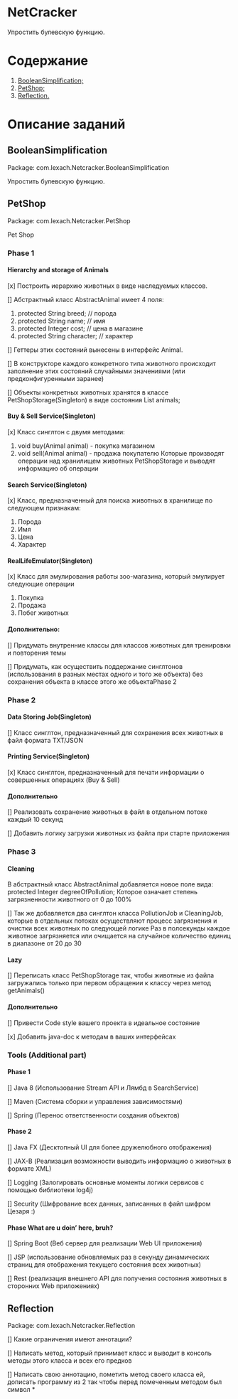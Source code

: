 # NetCracker
Упростить булевскую функцию.

# Содержание

1. [BooleanSimplification;](#BooleanSimplification)
2. [PetShop;](#PetShop)
3. [Reflection.](#Reflection)

# Описание заданий
<a name="BooleanSimplification"><h2>BooleanSimplification</h2></a>
Package: com.lexach.Netcracker.BooleanSimplification

Упростить булевскую функцию.

<a name="PetShop"><h2>PetShop</h2></a>
Package: com.lexach.Netcracker.PetShop

Pet Shop
### Phase 1

#### Hierarchy and storage of Animals

[x] Построить иерархию животных в виде наследуемых классов.

[] Абстрактный класс AbstractAnimal имеет 4 поля:
1. protected String breed; // порода
2. protected String name; // имя
3. protected Integer cost; // цена в магазине
4. protected String character; // характер

[] Геттеры этих состояний вынесены в интерфейс Animal.

[] В конструкторе каждого конкретного типа животного происходит заполнение этих состояний случайными значениями (или предконфигуренными заранее)

[] Объекты конкретных животных хранятся в классе PetShopStorage(Singleton) в виде состояния List<Animal> animals;

#### Buy & Sell Service(Singleton)

[x] Класс синглтон с двумя методами:
1. void buy(Animal animal) - покупка магазином
2. void sell(Animal animal) - продажа покупателю
Которые производят операции над хранилищем животных PetShopStorage и выводят информацию об операции

#### Search Service(Singleton)

[x] Класс, предназначенный для поиска животных в хранилище по следующем признакам:
1. Порода
2. Имя
3. Цена
4. Характер

#### RealLifeEmulator(Singleton)

[x] Класс для эмулирования работы зоо-магазина, который эмулирует следующие операции
1. Покупка
2. Продажа
3. Побег животных

#### Дополнительно:

[] Придумать внутренние классы для классов животных для тренировки и повторения темы

[] Придумать, как осуществить поддержание синглтонов (использования в разных местах одного и того же объекта) без сохранения объекта в классе этого же объектаPhase 2

### Phase 2

#### Data Storing Job(Singleton)

[] Класс синглтон, предназначенный для сохранения всех животных в файл формата TXT/JSON

#### Printing Service(Singleton)

[x] Класс синглтон, предназначенный для печати информации о совершенных операциях (Buy & Sell)

#### Дополнительно

[] Реализовать сохранение животных в файл в отдельном потоке каждый 10 секунд

[] Добавить логику загрузки животных из файла при старте приложения

### Phase 3

#### Cleaning

В абстрактный класс AbstractAnimal добавляется новое поле вида:
protected Integer degreeOfPollution;
Которое означает степень загрязненности животного от 0 до 100%

[] Так же добавляется два синглтон класса PollutionJob и CleaningJob, которые в отдельных потоках осуществляют процесс загрязнения и очистки всех животных по  следующей логике
Раз в полсекунды каждое животное загрязняется или очищается на случайное количество единиц в диапазоне от 20 до 30

#### Lazy

[] Переписать класс PetShopStorage так, чтобы животные из файла загружались только при первом обращении к классу через метод getAnimals()

#### Дополнительно

[] Привести Code style вашего проекта в идеальное состояние

[x] Добавить java-doc к методам в ваших интерфейсах

### Tools (Additional part)

#### Phase 1

[] Java 8 (Использование Stream API и Лямбд в SearchService)

[] Maven (Система сборки и управления зависимостями)

[] Spring (Перенос ответственности создания объектов)

#### Phase 2

[] Java FX (Десктопный UI для более дружелюбного отображения)

[] JAX-B (Реализация возможности выводить информацию о животных в формате XML)

[] Logging (Залогировать основные моменты логики сервисов с помощью библиотеки log4j)

[] Security (Шифрование всех данных, записанных в файл шифром Цезаря :)

#### Phase What are u doin’ here, bruh?

[] Spring Boot (Веб сервер для реализации Web UI приложения)

[] JSP (использование обновляемых раз в секунду динамических страниц для отображения текущего состояния всех животных)

[] Rest (реализация внешнего API для получения состояния животных в сторонних Web приложениях)

<a name="Reflection"><h2>Reflection</h2></a>

Package: com.lexach.Netcracker.Reflection

[] Какие ограничения имеют аннотации?

[] Написать метод, который принимает класс и выводит в консоль методы этого класса и всех его предков

[] Написать свою аннотацию, пометить метод своего класса ей, дописать программу из 2 так чтобы перед помеченным методом был символ *

